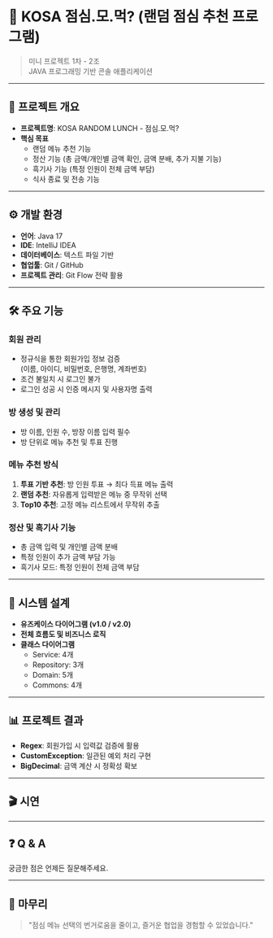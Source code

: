 # 🍱 KOSA 점심.모.먹? (랜덤 점심 추천 프로그램)

> 미니 프로젝트 1차 - 2조  
> JAVA 프로그래밍 기반 콘솔 애플리케이션

---

## 📌 프로젝트 개요

- **프로젝트명**: KOSA RANDOM LUNCH - 점심.모.먹?
- **핵심 목표**  
  - 랜덤 메뉴 추천 기능  
  - 정산 기능 (총 금액/개인별 금액 확인, 금액 분배, 추가 지불 기능)  
  - 흑기사 기능 (특정 인원이 전체 금액 부담)  
  - 식사 종료 및 전송 기능

---

## ⚙️ 개발 환경

- **언어**: Java 17  
- **IDE**: IntelliJ IDEA  
- **데이터베이스**: 텍스트 파일 기반
- **협업툴**: Git / GitHub  
- **프로젝트 관리**: Git Flow 전략 활용  

---

## 🛠️ 주요 기능

### 회원 관리
- 정규식을 통한 회원가입 정보 검증  
  (이름, 아이디, 비밀번호, 은행명, 계좌번호)  
- 조건 불일치 시 로그인 불가  
- 로그인 성공 시 인증 메시지 및 사용자명 출력  

### 방 생성 및 관리
- 방 이름, 인원 수, 방장 이름 입력 필수  
- 방 단위로 메뉴 추천 및 투표 진행  

### 메뉴 추천 방식
1. **투표 기반 추천**: 방 인원 투표 → 최다 득표 메뉴 출력  
2. **랜덤 추천**: 자유롭게 입력받은 메뉴 중 무작위 선택  
3. **Top10 추천**: 고정 메뉴 리스트에서 무작위 추출  

### 정산 및 흑기사 기능
- 총 금액 입력 및 개인별 금액 분배  
- 특정 인원이 추가 금액 부담 가능  
- 흑기사 모드: 특정 인원이 전체 금액 부담  

---

## 📐 시스템 설계

- **유즈케이스 다이어그램 (v1.0 / v2.0)**  
- **전체 흐름도 및 비즈니스 로직**  
- **클래스 다이어그램**  
  - Service: 4개  
  - Repository: 3개  
  - Domain: 5개  
  - Commons: 4개  

---

## 📊 프로젝트 결과

- **Regex**: 회원가입 시 입력값 검증에 활용  
- **CustomException**: 일관된 예외 처리 구현  
- **BigDecimal**: 금액 계산 시 정확성 확보  

---

## 🎬 시연


---

## ❓ Q & A

궁금한 점은 언제든 질문해주세요.  

---

## 👏 마무리

> "점심 메뉴 선택의 번거로움을 줄이고, 즐거운 협업을 경험할 수 있었습니다."
